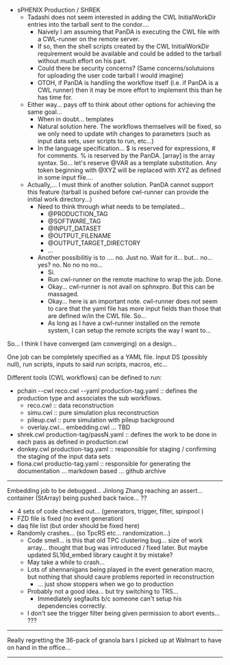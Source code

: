 - sPHENIX Production / SHREK
	- Tadashi does not seem interested in adding the CWL InitialWorkDir entries into the tarball sent to the condor.... 
		- Naively I am assuming that PanDA is executing the CWL file with a CWL-runner on the remote server. 
		-  If so, then the shell scripts created by the CWL InitialWorkDir requirement would be available and could be added to the tarball without much effort on his part.
		-  Could there be security concerns?  (Same concerns/solutuions for uploading the user code tarball I would imagine)
		-  OTOH, if PanDA is handling the workflow itself (i.e. if PanDA is a CWL runner) then it may be more effort to implement this than he has time for.
	- Either way... pays off to think about other options for achieving the same goal...
		- When in doubt... templates
		- Natural solution here.  The workflows themselves will be fixed, so we only need to update wtih changes to parameters (such as input data sets, user scripts to run, etc...)
		- In the language specification... $ is reserved for expressions, # for comments.  % is reserved by the PanDA.  [array] is the array syntax.  So... let's reserve @VAR as a template substitution.  Any token beginning with @XYZ will be replaced with XYZ as defined in some input file....  
	- Actually,... I must think of another solution.  PanDA cannot support this feature (tarball is pushed before cwl-runner can provide the initial work directory...)
		- Need to think through what needs to be templated...
			- @PRODUCTION_TAG
			- @SOFTWARE_TAG
			- @INPUT_DATASET
			- @OUTPUT_FILENAME
			- @OUTPUT_TARGET_DIRECTORY
			- ...
		- Another possibilitiy is to .... no.  Just no.  Wait for it... but... no... yes?  no.  No no no no...
			- Si.
			- Run cwl-runner on the remote machine to wrap the job.  Done.
			- Okay... cwl-runner is not avail on sphnxpro.  But this can be massaged.
			- Okay... here is an important note.  cwl-runner does not seem to care that the yaml file has more input fields than those that are defined w/in the CWL file.  So...
			- As long as I have a cwl-runner installed on the remote system, I can setup the remote scripts the way I want to...
	
So... I think I have converged (am converging) on a design...

One job can be completely specified as a YAML file.  Input DS (possibly null), run scripts, inputs to said run scripts, macros, etc...

Different tools (CWL workflows) can be defined to run:
- pchain --cwl reco.cwl --yaml production-tag.yaml :: defines the production type and associates the sub workflows.
	- reco.cwl :: data reconstruction
	- simu.cwl :: pure simulation plus reconstruction
	- pileup.cwl :: pure simulation with pileup background
	- overlay.cwl... embedding.cwl ...  TBD
- shrek.cwl production-tag/passN.yaml  :: defines the work to be done in each pass as defined in production.cwl
- donkey.cwl production-tag.yaml :: responsible for staging / confirming the staging of the input data sets
- fiona.cwl productio-tag.yaml :: responsible for generating the documentation ... markdown based ... github archive



---

Embedding job to be debugged... Jinlong Zhang reaching an assert... container (StArray) being pushed back twice... ??  
- 4 sets of code checked out... (generators, trigger, filter, spinpool )
- FZD file is fixed (no event generation)
- daq file list (but order should be fixed here)
- Randomly crashes... (so TpcRS etc... randomization...)  
	- Code smell... is this that old TPC clustering bug... size of work array... thought that bug was introduced / fixed later.  But maybe updated SL16d_embed library caught it by mistake?
	- May take a while to crash...
	- Lots of shennanigans being played in the event generation macro, but nothing that should caure problems reported in reconstruction
		- ... just show stoppers when we go to production
	- Probably not a good idea... but try switching to TRS...
		- Immediately segfaults b/c someone can't setup his dependencies correctly.
	- I don't see the trigger filter being given permission to abort events...  ???


--- 

Really regretting the 36-pack of granola bars I picked up at Walmart to have on hand in the office...

---




